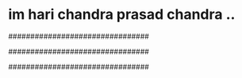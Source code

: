 # im hari chandra prasad chandra ..
################################

################################


################################
